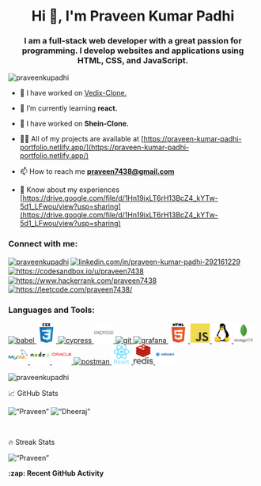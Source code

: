 <h1 align="center">Hi 👋, I'm Praveen Kumar Padhi</h1>
<h3 align="center">I am a full-stack web developer with a great passion for programming. I develop websites and applications using HTML, CSS, and JavaScript.</h3>

<p align="left"> <img src="https://komarev.com/ghpvc/?username=praveenkupadhi&label=Profile%20views&color=0e75b6&style=flat" alt="praveenkupadhi" /> </p>

- 🔭 I have worked on [Vedix-Clone.](https://vedix-clone-backend.herokuapp.com/)

- 🌱 I’m currently learning **react.**

- 🔭 I have worked on **Shein-Clone.**

- 👨‍💻 All of my projects are available at [https://praveen-kumar-padhi-portfolio.netlify.app/](https://praveen-kumar-padhi-portfolio.netlify.app/)

- 📫 How to reach me **praveen7438@gmail.com**

- 📄 Know about my experiences [https://drive.google.com/file/d/1Hn19ixLT6rH13BcZ4_kYTw-5d1_LFwou/view?usp=sharing](https://drive.google.com/file/d/1Hn19ixLT6rH13BcZ4_kYTw-5d1_LFwou/view?usp=sharing)

<h3 align="left">Connect with me:</h3>
<p align="left">
<a href="https://twitter.com/praveenkupadhi" target="blank"><img align="center" src="https://raw.githubusercontent.com/rahuldkjain/github-profile-readme-generator/master/src/images/icons/Social/twitter.svg" alt="praveenkupadhi" height="30" width="40" /></a>
<a href="linkedin.com/in/praveen-kumar-padhi-292161229" target="blank"><img align="center" src="https://raw.githubusercontent.com/rahuldkjain/github-profile-readme-generator/master/src/images/icons/Social/linked-in-alt.svg" alt="linkedin.com/in/praveen-kumar-padhi-292161229" height="30" width="40" /></a>
<a href="https://codesandbox.com/https://codesandbox.io/u/praveen7438" target="blank"><img align="center" src="https://raw.githubusercontent.com/rahuldkjain/github-profile-readme-generator/master/src/images/icons/Social/codesandbox.svg" alt="https://codesandbox.io/u/praveen7438" height="30" width="40" /></a>
<a href="https://www.hackerrank.com/praveen7438" target="blank"><img align="center" src="https://raw.githubusercontent.com/rahuldkjain/github-profile-readme-generator/master/src/images/icons/Social/hackerrank.svg" alt="https://www.hackerrank.com/praveen7438" height="30" width="40" /></a>
<a href="https://leetcode.com/praveen7438/" target="blank"><img align="center" src="https://raw.githubusercontent.com/rahuldkjain/github-profile-readme-generator/master/src/images/icons/Social/leet-code.svg" alt="https://leetcode.com/praveen7438/" height="30" width="40" /></a>
</p>

<h3 align="left">Languages and Tools:</h3>
<p align="left"> <a href="https://babeljs.io/" target="_blank" rel="noreferrer"> <img src="https://www.vectorlogo.zone/logos/babeljs/babeljs-icon.svg" alt="babel" width="40" height="40"/> </a> <a href="https://www.w3schools.com/css/" target="_blank" rel="noreferrer"> <img src="https://raw.githubusercontent.com/devicons/devicon/master/icons/css3/css3-original-wordmark.svg" alt="css3" width="40" height="40"/> </a> <a href="https://www.cypress.io" target="_blank" rel="noreferrer"> <img src="https://raw.githubusercontent.com/simple-icons/simple-icons/6e46ec1fc23b60c8fd0d2f2ff46db82e16dbd75f/icons/cypress.svg" alt="cypress" width="40" height="40"/> </a> <a href="https://expressjs.com" target="_blank" rel="noreferrer"> <img src="https://raw.githubusercontent.com/devicons/devicon/master/icons/express/express-original-wordmark.svg" alt="express" width="40" height="40"/> </a> <a href="https://git-scm.com/" target="_blank" rel="noreferrer"> <img src="https://www.vectorlogo.zone/logos/git-scm/git-scm-icon.svg" alt="git" width="40" height="40"/> </a> <a href="https://grafana.com" target="_blank" rel="noreferrer"> <img src="https://www.vectorlogo.zone/logos/grafana/grafana-icon.svg" alt="grafana" width="40" height="40"/> </a> <a href="https://www.w3.org/html/" target="_blank" rel="noreferrer"> <img src="https://raw.githubusercontent.com/devicons/devicon/master/icons/html5/html5-original-wordmark.svg" alt="html5" width="40" height="40"/> </a> <a href="https://developer.mozilla.org/en-US/docs/Web/JavaScript" target="_blank" rel="noreferrer"> <img src="https://raw.githubusercontent.com/devicons/devicon/master/icons/javascript/javascript-original.svg" alt="javascript" width="40" height="40"/> </a> <a href="https://www.linux.org/" target="_blank" rel="noreferrer"> <img src="https://raw.githubusercontent.com/devicons/devicon/master/icons/linux/linux-original.svg" alt="linux" width="40" height="40"/> </a> <a href="https://www.mongodb.com/" target="_blank" rel="noreferrer"> <img src="https://raw.githubusercontent.com/devicons/devicon/master/icons/mongodb/mongodb-original-wordmark.svg" alt="mongodb" width="40" height="40"/> </a> <a href="https://www.mysql.com/" target="_blank" rel="noreferrer"> <img src="https://raw.githubusercontent.com/devicons/devicon/master/icons/mysql/mysql-original-wordmark.svg" alt="mysql" width="40" height="40"/> </a> <a href="https://nodejs.org" target="_blank" rel="noreferrer"> <img src="https://raw.githubusercontent.com/devicons/devicon/master/icons/nodejs/nodejs-original-wordmark.svg" alt="nodejs" width="40" height="40"/> </a> <a href="https://www.oracle.com/" target="_blank" rel="noreferrer"> <img src="https://raw.githubusercontent.com/devicons/devicon/master/icons/oracle/oracle-original.svg" alt="oracle" width="40" height="40"/> </a> <a href="https://postman.com" target="_blank" rel="noreferrer"> <img src="https://www.vectorlogo.zone/logos/getpostman/getpostman-icon.svg" alt="postman" width="40" height="40"/> </a> <a href="https://reactjs.org/" target="_blank" rel="noreferrer"> <img src="https://raw.githubusercontent.com/devicons/devicon/master/icons/react/react-original-wordmark.svg" alt="react" width="40" height="40"/> </a> <a href="https://redis.io" target="_blank" rel="noreferrer"> <img src="https://raw.githubusercontent.com/devicons/devicon/master/icons/redis/redis-original-wordmark.svg" alt="redis" width="40" height="40"/> </a> <a href="https://webpack.js.org" target="_blank" rel="noreferrer"> <img src="https://raw.githubusercontent.com/devicons/devicon/d00d0969292a6569d45b06d3f350f463a0107b0d/icons/webpack/webpack-original-wordmark.svg" alt="webpack" width="40" height="40"/> </a> </p>

<p><img align="center" src="https://github-readme-stats.vercel.app/api/top-langs?username=praveenkupadhi&show_icons=true&locale=en&layout=compact" alt="praveenkupadhi" /></p>

📈 GitHub Stats
<p align=“left”> <img src="https://github-readme-stats.vercel.app/api?username=praveenkupadhi&show_icons=true&theme=gotham" alt=“Praveen” width = “45%” />
<img align = “right” src="https://github-readme-stats.vercel.app/api/top-langs?username=praveenkupadhi&custom_title=Most Used Languages&langs_count=10&show_icons=true&locale=en&layout=compact&theme=algolia" alt=“Dheeraj” width = “45%”/>
<br/>
<!-- <b>Note:</b> Top languages is only a metric of the languages my public code consists of and doesn’t reflect experience or skill level. -->
</p>
<br>

:fire: Streak Stats
<p align=“center”><img src="https://github-readme-streak-stats.herokuapp.com/?user=praveenkupadhi&theme=algolia" alt=“Praveen” /></p>
<summary><b>:zap: Recent GitHub Activity</b></summary>
<br/>
<a href="https://github.com/praveenkupadhi“><img alt=“Praveen’s Activity Graph” src=”https://activity-graph.herokuapp.com/graph?username=praveenkupadhi&custom_title=Praveen_Kumar_Padhi’s Contribution Graph&theme=react-dark" /></a>
<br/>
